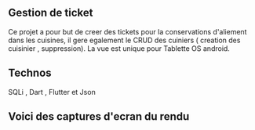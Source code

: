 ## Gestion de ticket 

Ce projet a pour but de creer des tickets pour la conservations d'aliement dans les cuisines,
il gere egalement le CRUD des cuiniers ( creation des cuisinier , suppression).
La vue est unique pour Tablette OS android.

## Technos 
SQLi , Dart , Flutter et Json

## Voici des captures d'ecran du rendu 
